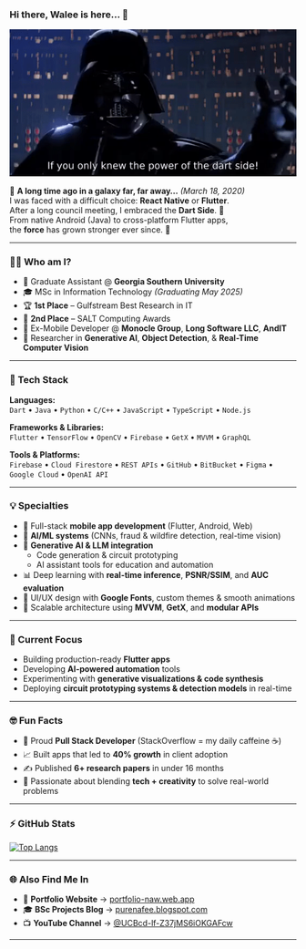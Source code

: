 ### Hi there, Walee is here... 👋

[![](https://github.com/NafeeWalee/NafeeWalee/blob/master/dartSide.gif)](#)

🚀 **A long time ago in a galaxy far, far away…** *(March 18, 2020)*  
I was faced with a difficult choice: **React Native** or **Flutter**.  
After a long council meeting, I embraced the **Dart Side**. 🌌  
From native Android (Java) to cross-platform Flutter apps,  
the **force** has grown stronger ever since. 💙

---

### 👨‍💻 Who am I?
- 🧠 Graduate Assistant @ **Georgia Southern University**  
- 🎓 MSc in Information Technology *(Graduating May 2025)*  
- 🏆 **1st Place** – Gulfstream Best Research in IT  
- 🥈 **2nd Place** – SALT Computing Awards  
- 📱 Ex-Mobile Developer @ **Monocle Group**, **Long Software LLC**, **AndIT**  
- 🧪 Researcher in **Generative AI**, **Object Detection**, & **Real-Time Computer Vision**

---

### 🧰 Tech Stack

**Languages:**  
`Dart` • `Java` • `Python` • `C/C++` • `JavaScript` • `TypeScript` • `Node.js`  

**Frameworks & Libraries:**  
`Flutter` • `TensorFlow` • `OpenCV` • `Firebase` • `GetX` • `MVVM` • `GraphQL`

**Tools & Platforms:**  
`Firebase` • `Cloud Firestore` • `REST APIs` • `GitHub` • `BitBucket` • `Figma` • `Google Cloud` • `OpenAI API`

---

### 💡 Specialties
- 📱 Full-stack **mobile app development** (Flutter, Android, Web)  
- 🧠 **AI/ML systems** (CNNs, fraud & wildfire detection, real-time vision)  
- 🤖 **Generative AI & LLM integration**  
  - Code generation & circuit prototyping  
  - AI assistant tools for education and automation  
- 📊 Deep learning with **real-time inference**, **PSNR/SSIM**, and **AUC evaluation**  
- 🎨 UI/UX design with **Google Fonts**, custom themes & smooth animations  
- 🔧 Scalable architecture using **MVVM**, **GetX**, and **modular APIs**

---

### 🚀 Current Focus
- Building production-ready **Flutter apps**  
- Developing **AI-powered automation** tools  
- Experimenting with **generative visualizations & code synthesis**  
- Deploying **circuit prototyping systems & detection models** in real-time

---

### 🤓 Fun Facts
- 🧲 Proud **Pull Stack Developer** (StackOverflow = my daily caffeine ☕)  
- 📈 Built apps that led to **40% growth** in client adoption  
- ✍️ Published **6+ research papers** in under 16 months  
- 🎯 Passionate about blending **tech + creativity** to solve real-world problems

---

### ⚡ GitHub Stats
[![Top Langs](https://github-readme-stats.vercel.app/api/top-langs/?username=NafeeWalee&layout=compact)](https://github.com/NafeeWalee/github-readme-stats)

---

### 🌐 Also Find Me In
- 🔗 **Portfolio Website** → [portfolio-naw.web.app](https://portfolio-naw.web.app/)
- 🎓 **BSc Projects Blog** → [purenafee.blogspot.com](https://purenafee.blogspot.com)
- 📺 **YouTube Channel** → [@UCBcd-lf-Z37jMS6iOKGAFcw](https://www.youtube.com/channel/UCBcd-lf-Z37jMS6iOKGAFcw)

---

<!-- Tech keywords for search indexing -->
[flutter]: https://www.google.com/search?q=flutter  
[dart]: https://www.google.com/search?q=dart  
[graphql]: https://www.google.com/search?q=graphql  
[nodejs]: https://www.google.com/search?q=nodejs  
[mysql]: https://www.google.com/search?q=mysql  
[mongodb]: https://www.google.com/search?q=mongodb  
[firebase]: https://www.google.com/search?q=firebase  
[android studio]: https://www.google.com/search?q=androidstudio  
[xcode]: https://www.google.com/search?q=xcode  
